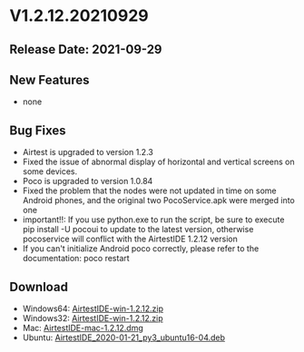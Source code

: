 # V1.2.12.20210929
## Release Date: 2021-09-29

## New Features
- none

## Bug Fixes
- Airtest is upgraded to version 1.2.3
- Fixed the issue of abnormal display of horizontal and vertical screens on some devices.
- Poco is upgraded to version 1.0.84
- Fixed the problem that the nodes were not updated in time on some Android phones, and the original two PocoService.apk were merged into one
- important!!: If you use python.exe to run the script, be sure to execute pip install -U pocoui to update to the latest version, otherwise pocoservice will conflict with the AirtestIDE 1.2.12 version
- If you can't initialize Android poco correctly, please refer to the documentation: poco restart

## Download
- Windows64: [AirtestIDE-win-1.2.12.zip](https://airtestproject.s3.netease.com/downloads/AirtestIDE/win64/AirtestIDE-win-1.2.12.zip)
- Windows32: [AirtestIDE-win-1.2.12.zip](https://airtestproject.s3.netease.com/downloads/AirtestIDE/win32/AirtestIDE-win-1.2.12.zip)
- Mac: [AirtestIDE-mac-1.2.12.dmg](https://airtestproject.s3.netease.com/downloads/AirtestIDE/mac/AirtestIDE-mac-1.2.12.dmg)
- Ubuntu: [AirtestIDE_2020-01-21_py3_ubuntu16-04.deb](https://airtestproject.s3.netease.com/downloads/AirtestIDE/AirtestIDE_2020-01-21_py3_ubuntu16-04.deb)
